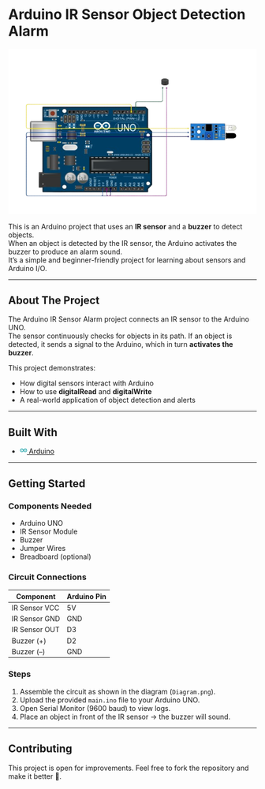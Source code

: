 # Arduino IR Sensor Object Detection Alarm
<div align="center">
  <a href="https://github.com/ROSHAN-Z89/IOT/Object-Detection">
    <img src="Diagram.png" alt="Circuit Diagram">
  </a>
</div>



This is an Arduino project that uses an **IR sensor** and a **buzzer** to detect objects.  
When an object is detected by the IR sensor, the Arduino activates the buzzer to produce an alarm sound.  
It’s a simple and beginner-friendly project for learning about sensors and Arduino I/O.

---

## About The Project

The Arduino IR Sensor Alarm project connects an IR sensor to the Arduino UNO.  
The sensor continuously checks for objects in its path. If an object is detected, it sends a signal to the Arduino, which in turn **activates the buzzer**.  

This project demonstrates:
- How digital sensors interact with Arduino  
- How to use **digitalRead** and **digitalWrite**  
- A real-world application of object detection and alerts  

---

## Built With

- <a href="https://www.arduino.cc/">
    <img src="assets/arduino.svg" alt="Arduino logo" width="14" > Arduino
</a>

---

## Getting Started

### Components Needed
- Arduino UNO  
- IR Sensor Module  
- Buzzer  
- Jumper Wires  
- Breadboard (optional)  

### Circuit Connections
| Component   | Arduino Pin |
|-------------|-------------|
| IR Sensor VCC | 5V |
| IR Sensor GND | GND |
| IR Sensor OUT | D3 |
| Buzzer (+) | D2 |
| Buzzer (–) | GND |

### Steps
1. Assemble the circuit as shown in the diagram (`Diagram.png`).  
2. Upload the provided `main.ino` file to your Arduino UNO.  
3. Open Serial Monitor (9600 baud) to view logs.  
4. Place an object in front of the IR sensor → the buzzer will sound.  

---

## Contributing
This project is open for improvements. Feel free to fork the repository and make it better 🚀.  
